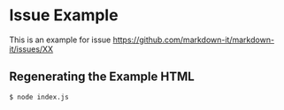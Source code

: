 # Issue Example

This is an example for issue https://github.com/markdown-it/markdown-it/issues/XX

## Regenerating the Example HTML

```bash
$ node index.js
```
